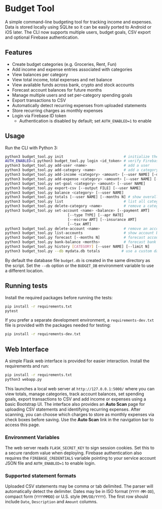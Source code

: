 # Budget Tool

A simple command-line budgeting tool for tracking income and expenses. Data is stored locally using SQLite so it can be easily ported to Android or iOS later. The CLI now supports multiple users, budget goals, CSV export and optional Firebase authentication.

## Features
- Create budget categories (e.g. Groceries, Rent, Fun)
- Add income and expense entries associated with categories
- View balances per category
- View total income, total expenses and net balance
- View available funds across bank, crypto and stock accounts
- Forecast account balances for future months
- Manage multiple users and set per-category spending goals
- Export transactions to CSV
- Automatically detect recurring expenses from uploaded statements
- Store recurring charges as monthly expenses
- Login via Firebase ID token
  - Authentication is disabled by default; set `AUTH_ENABLED=1` to enable

## Usage
Run the CLI with Python 3:

```bash
python3 budget_tool.py init                            # initialize the database
AUTH_ENABLED=1 python3 budget_tool.py login <id_token> # verify Firebase token
python3 budget_tool.py add-user <name>                 # add a user
python3 budget_tool.py add-category <name>             # add a category
python3 budget_tool.py add-income <category> <amount> [--user NAME] [-d DESC]
python3 budget_tool.py add-expense <category> <amount> [--user NAME] [-d DESC]
python3 budget_tool.py set-goal <category> <amount> [--user NAME]
python3 budget_tool.py export-csv [--output FILE] [--user NAME]
python3 budget_tool.py balance <category> [--user NAME]
python3 budget_tool.py totals [--user NAME] [--months N] # show overall totals and forecast
python3 budget_tool.py list                            # list all categories
python3 budget_tool.py delete-category <name>          # remove a category
python3 budget_tool.py set-account <name> <balance> [--payment AMT]
                             [--type TYPE] [--apr RATE]
                             [--escrow AMT] [--insurance AMT]
                             [--tax AMT]
python3 budget_tool.py delete-account <name>           # remove an account
python3 budget_tool.py list-accounts                   # show account balances
python3 budget_tool.py forecast [--months N]           # forecast account balances
python3 budget_tool.py bank-balance <months>           # forecast bank balance
python3 budget_tool.py history [CATEGORY] [--user NAME] [--limit N]
python3 budget_tool.py --db mydata.db totals          # use a custom database
```

By default the database file `budget.db` is created in the same directory as the
script. Set the `--db` option or the `BUDGET_DB` environment variable to use a
different location.

## Running tests

Install the required packages before running the tests:

```bash
pip install -r requirements.txt
pytest
```

If you prefer a separate development environment, a `requirements-dev.txt`
file is provided with the packages needed for testing:

```bash
pip install -r requirements-dev.txt
```

## Web Interface

A simple Flask web interface is provided for easier interaction. Install the requirements and run:

```bash
pip install -r requirements.txt
python3 webapp.py
```

This launches a local web server at `http://127.0.0.1:5000/` where you can view totals, manage categories, track account balances, set spending goals, export transactions to CSV and add income or expenses using a basic Bootstrap UI.
The interface also provides an **Auto Scan** page for uploading CSV statements and identifying recurring expenses. After scanning, you can choose which charges to store as monthly expenses via check boxes before saving.
Use the **Auto Scan** link in the navigation bar to access this page.

### Environment Variables

The web server reads `FLASK_SECRET_KEY` to sign session cookies. Set this to a
secure random value when deploying. Firebase authentication also requires the
`FIREBASE_CREDENTIALS` variable pointing to your service account JSON file and
`AUTH_ENABLED=1` to enable login.

### Supported statement formats

Uploaded CSV statements may be comma or tab delimited. The parser will automatically detect the delimiter. Dates may be in ISO format (`YYYY-MM-DD`), compact form (`YYYYMMDD`) or U.S. style (`MM/DD/YYYY`). The first row should include `Date`, `Description` and `Amount` columns.
